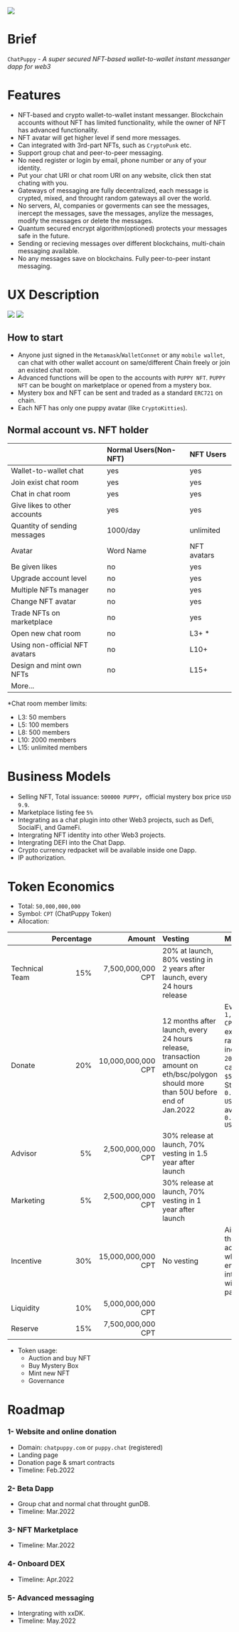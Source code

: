 ![](https://tva1.sinaimg.cn/large/008i3skNgy1gywpghxp9gj31gi0u0wmw.jpg)
# Brief
`ChatPuppy` - *A super secured NFT-based wallet-to-wallet instant messanger dapp for web3*

# Features
* NFT-based and crypto wallet-to-wallet instant messanger. Blockchain accounts without NFT has limited functionality, while the owner of NFT has advanced functionality.
* NFT avatar will get higher level if send more messages.
* Can integrated with 3rd-part NFTs, such as `CryptoPunk` etc.
* Support group chat and peer-to-peer messaging.
* No need register or login by email, phone number or any of your identity.
* Put your chat URI or chat room URI on any website, click then stat chating with you.
* Gateways of messaging are fully decentralized, each message is crypted, mixed, and throught random gateways all over the world. 
* No servers, AI, companies or goverments can see the messages, inercept the  messages, save the messages, anylize the messages, modify the messages or delete the messages.
* Quantum secured encrypt algorithm(optioned) protects your messages safe in the future.
* Sending or recieving messages over different blockchains, multi-chain messaging available.
* No any messages save on blockchains. Fully peer-to-peer instant messaging.


# UX Description
![](https://tva1.sinaimg.cn/large/008i3skNgy1gywsevi6jtj31e10u042r.jpg)
![](https://tva1.sinaimg.cn/large/008i3skNgy1gywsgf8j5sj31e00u0tc7.jpg)

## How to start
* Anyone just signed in the `Metamask`/`WalletConnet` or any `mobile wallet`, can chat with other wallet account on same/different Chain freely or join an existed chat room.
* Advanced functions will be open to the accounts with `PUPPY NFT`. `PUPPY NFT` can be bought on marketplace or opened from a mystery box. 
* Mystery box and NFT can be sent and traded as a standard `ERC721` on chain.
* Each NFT has only one puppy avatar (like `CryptoKitties`).

## Normal account vs. NFT holder
||Normal Users(Non-NFT)|NFT Users|
|:-|:-|:-|
|Wallet-to-wallet chat|yes|yes|
|Join exist chat room|yes|yes|
|Chat in chat room|yes|yes|
|Give likes to other accounts|yes|yes|
|Quantity of sending messages|1000/day|unlimited|
|Avatar|Word Name|NFT avatars|
|Be given likes|no|yes|
|Upgrade account level|no|yes|
|Multiple NFTs manager|no|yes|
|Change NFT avatar|no|yes|
|Trade NFTs on marketplace|no|yes|
|Open new chat room|no|L3+ *|
|Using non-official NFT avatars|no|L10+|
|Design and mint own NFTs|no|L15+|
|More...|||

*Chat room member limits: 
  * L3: 50 members
  * L5: 100 members
  * L8: 500 members
  * L10: 2000 members
  * L15: unlimited members

# Business Models
* Selling NFT, Total issuance: `500000 PUPPY`，official mystery box price `USD 9.9`.
* Marketplace listing fee `5%`
* Integrating as a chat plugin into other Web3 projects, such as Defi, SocialFi, and GameFi. 
* Intergrating NFT identity into other Web3 projects.
* Intergrating DEFI into the Chat Dapp.
* Crypto currency redpacket will be available inside one Dapp. 
* IP authorization.

# Token Economics
* Total: `50,000,000,000`
* Symbol: `CPT` (ChatPuppy Token)
* Allocation:

||Percentage|Amount|Vesting|Memo|
|:-|-:|-:|:-|:-|
|Technical Team|15%|7,500,000,000 CPT|20% at launch, 80% vesting in 2 years after launch, every 24 hours release||
|Donate|20%|10,000,000,000 CPT|12 months after launch, every 24 hours release, transaction amount on eth/bsc/polygon should more than 50U before end of Jan.2022|Every `1,000,000 CPTs`, exchange rate increases `20%`, total cap `$519,173`. Start from `0.0002 USDT/CPT`, averagely `0.000519174 USDT`|
|Advisor|5%|2,500,000,000 CPT|30% release at launch, 70% vesting in 1.5 year after launch||
|Marketing|5%|2,500,000,000 CPT|30% release at launch, 70% vesting in 1 year after launch||
|Incentive|30%|15,000,000,000 CPT|No vesting|Airdrop to the accounts who have enough interaction with partners|
|Liquidity|10%|5,000,000,000 CPT|||
|Reserve|15%|7,500,000,000 CPT|||

* Token usage:
  * Auction and buy NFT
  * Buy Mystery Box
  * Mint new NFT
  * Governance

# Roadmap
### 1- Website and online donation
* Domain: `chatpuppy.com` or `puppy.chat` (registered)
* Landing page
* Donation page & smart contracts
* Timeline: Feb.2022

### 2- Beta Dapp
* Group chat and normal chat throught gunDB.
* Timeline: Mar.2022

### 3- NFT Marketplace
* Timeline: Mar.2022

### 4- Onboard DEX
* Timeline: Apr.2022

### 5- Advanced messaging
* Intergrating with xxDK.
* Timeline: May.2022

